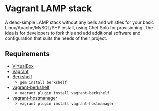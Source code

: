 # Vagrant LAMP stack
A dead-simple LAMP stack without any bells and whistles for your basic Linux/Apache/MySQL/PHP install, using Chef Solo for provisioning.
The idea is for developers to fork this and add additional software and configuration that suits the needs of their project.

## Requirements
* [VirtualBox](https://www.virtualbox.org)
* [Vagrant](http://vagrantup.com)
* [Berkshelf](http://berkshelf.com)
	* `gem install berkshelf`
* [vagrant-berkshelf](https://github.com/riotgames/vagrant-berkshelf)
	* `vagrant plugin install vagrant-berkshelf`
* [vagrant-hostmanager](https://github.com/smdahlen/vagrant-hostmanager)
	* `vagrant plugin install vagrant-hostmanager`
